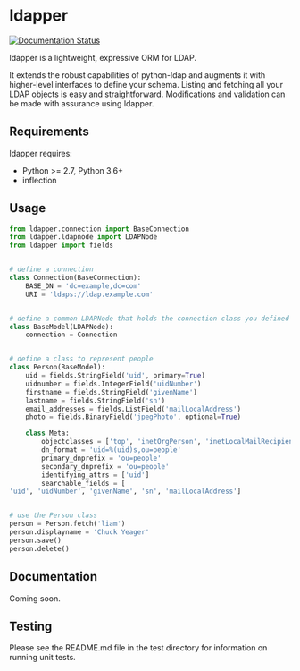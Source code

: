 ldapper
========

[![Documentation Status](https://readthedocs.org/projects/ldapper/badge/?version=latest)](https://ldapper.readthedocs.io/en/latest/?badge=latest)

ldapper is a lightweight, expressive ORM for LDAP.

It extends the robust capabilities of python-ldap and augments it with higher-level interfaces to define your schema.  Listing and fetching all your LDAP objects is easy and straightforward.  Modifications and validation can be made with assurance using ldapper.


Requirements
------------
ldapper requires:

* Python >= 2.7, Python 3.6+
* inflection


Usage
-----

```python
from ldapper.connection import BaseConnection
from ldapper.ldapnode import LDAPNode
from ldapper import fields


# define a connection
class Connection(BaseConnection):
    BASE_DN = 'dc=example,dc=com'
    URI = 'ldaps://ldap.example.com'


# define a common LDAPNode that holds the connection class you defined
class BaseModel(LDAPNode):
    connection = Connection


# define a class to represent people
class Person(BaseModel):
    uid = fields.StringField('uid', primary=True)
    uidnumber = fields.IntegerField('uidNumber')
    firstname = fields.StringField('givenName')
    lastname = fields.StringField('sn')
    email_addresses = fields.ListField('mailLocalAddress')
    photo = fields.BinaryField('jpegPhoto', optional=True)

    class Meta:
        objectclasses = ['top', 'inetOrgPerson', 'inetLocalMailRecipient']
        dn_format = 'uid=%(uid)s,ou=people'
        primary_dnprefix = 'ou=people'
        secondary_dnprefix = 'ou=people'
        identifying_attrs = ['uid']
        searchable_fields = [
'uid', 'uidNumber', 'givenName', 'sn', 'mailLocalAddress']


# use the Person class
person = Person.fetch('liam')
person.displayname = 'Chuck Yeager'
person.save()
person.delete()
```


Documentation
-------------
Coming soon.


Testing
-------
Please see the README.md file in the test directory for information on running unit tests.
